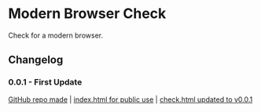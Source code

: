 # Modern Browser Check
Check for a modern browser.

## Changelog
### 0.0.1 - First Update
[GitHub repo made](https://www.github.com/googloss/Modern-Browser-Check) | 
[index.html for public use](https://4ptv4b.csb.app/modern_browser_check/index.html) |
[check.html updated to v0.0.1](https://4ptv4b.csb.app/modern_browser_check/index.html)
